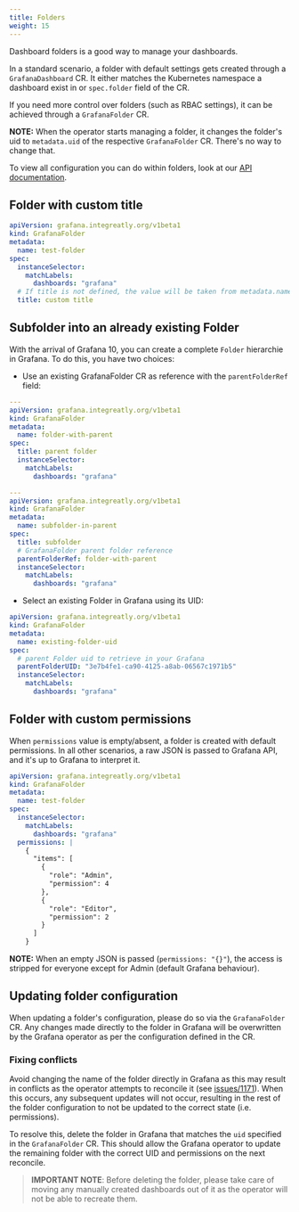 ```yaml
---
title: Folders
weight: 15
---
```


Dashboard folders is a good way to manage your dashboards.

In a standard scenario, a folder with default settings gets created through a `GrafanaDashboard` CR. It either matches the Kubernetes namespace a dashboard exist in or `spec.folder` field of the CR.

If you need more control over folders (such as RBAC settings), it can be achieved through a `GrafanaFolder` CR.

**NOTE:** When the operator starts managing a folder, it changes the folder's uid to `metadata.uid` of the respective `GrafanaFolder` CR. There's no way to change that.

To view all configuration you can do within folders, look at our [API documentation](../api/#grafanafolderspec).

## Folder with custom title

```yaml
apiVersion: grafana.integreatly.org/v1beta1
kind: GrafanaFolder
metadata:
  name: test-folder
spec:
  instanceSelector:
    matchLabels:
      dashboards: "grafana"
  # If title is not defined, the value will be taken from metadata.name
  title: custom title
```

## Subfolder into an already existing Folder

With the arrival of Grafana 10, you can create a complete `Folder` hierarchie in Grafana. To do this, you have two choices:

* Use an existing GrafanaFolder CR as reference with the `parentFolderRef` field:

```yaml
---
apiVersion: grafana.integreatly.org/v1beta1
kind: GrafanaFolder
metadata:
  name: folder-with-parent
spec:
  title: parent folder
  instanceSelector:
    matchLabels:
      dashboards: "grafana"

---
apiVersion: grafana.integreatly.org/v1beta1
kind: GrafanaFolder
metadata:
  name: subfolder-in-parent
spec:
  title: subfolder
  # GrafanaFolder parent folder reference
  parentFolderRef: folder-with-parent
  instanceSelector:
    matchLabels:
      dashboards: "grafana"
```

* Select an existing Folder in Grafana using its UID:

```yaml
apiVersion: grafana.integreatly.org/v1beta1
kind: GrafanaFolder
metadata:
  name: existing-folder-uid
spec:
  # parent Folder uid to retrieve in your Grafana
  parentFolderUID: "3e7b4fe1-ca90-4125-a8ab-06567c1971b5"
  instanceSelector:
    matchLabels:
      dashboards: "grafana"
```


## Folder with custom permissions

When `permissions` value is empty/absent, a folder is created with default permissions. In all other scenarios, a raw JSON is passed to Grafana API, and it's up to Grafana to interpret it.

```yaml
apiVersion: grafana.integreatly.org/v1beta1
kind: GrafanaFolder
metadata:
  name: test-folder
spec:
  instanceSelector:
    matchLabels:
      dashboards: "grafana"
  permissions: |
    {
      "items": [
        {
          "role": "Admin",
          "permission": 4
        },
        {
          "role": "Editor",
          "permission": 2
        }
      ]
    }
```

**NOTE:** When an empty JSON is passed (`permissions: "{}"`), the access is stripped for everyone except for Admin (default Grafana behaviour).

## Updating folder configuration

When updating a folder's configuration, please do so via the `GrafanaFolder` CR. Any changes made directly to the folder in Grafana will be overwritten by the Grafana operator as per the configuration defined in the CR.

### Fixing conflicts
Avoid changing the name of the folder directly in Grafana as this may result in conflicts as the operator attempts to reconcile it (see [issues/1171](https://github.com/grafana/grafana-operator/issues/1171)). When this occurs, any subsequent updates will not occur, resulting in the rest of the folder configuration to not be updated to the correct state (i.e. permissions).

To resolve this, delete the folder in Grafana that matches the `uid` specified in the `GrafanaFolder` CR. This should allow the Grafana operator to update the remaining folder with the correct UID and permissions on the next reconcile.

> **IMPORTANT NOTE**: Before deleting the folder, please take care of moving any manually created dashboards out of it as the operator will not be able to recreate them.
